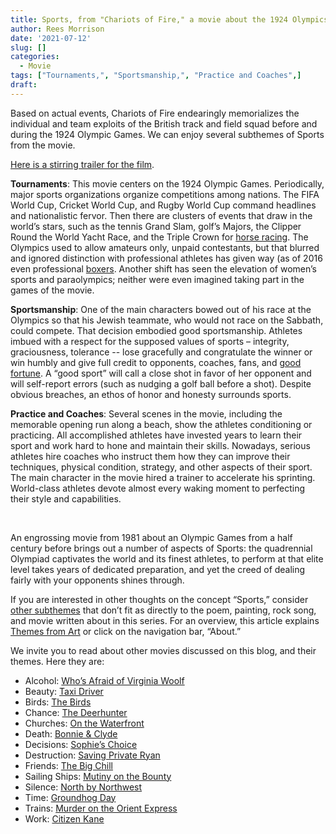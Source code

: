 ```yaml
---
title: Sports, from "Chariots of Fire," a movie about the 1924 Olympics
author: Rees Morrison
date: '2021-07-12'
slug: []
categories:
  - Movie
tags: ["Tournaments,", "Sportsmanship,", "Practice and Coaches",]
draft: 
---
```


Based on actual events, Chariots of Fire endearingly memorializes the individual and team exploits of the British track and field squad before and during the 1924 Olympic Games.  We can enjoy several subthemes of Sports from the movie.

<!--more-->

[Here is a stirring trailer for the film](https://www.youtube.com/watch?v=CSav51fVlKU).

 **Tournaments**:   This movie centers on the 1924 Olympic Games.  Periodically, major sports organizations organize competitions among nations.  The FIFA World Cup, Cricket World Cup, and Rugby World Cup command headlines and nationalistic fervor.  Then there are clusters of events that draw in the world’s stars, such as the tennis Grand Slam, golf’s Majors, the Clipper Round the World Yacht Race, and the Triple Crown for [horse racing](https://themesfromart.com/post/2021-07-12-sports-from-racers-before-the-stands-a-painting-by-edgar-degas/sportsdegas/). The Olympics used to allow amateurs only, unpaid contestants, but that blurred and ignored distinction with professional athletes has given way (as of 2016 even professional [boxers](https://themesfromart.com/post/2021-07-12-sports-from-the-boxer-a-song-by-simon-garfunkel/sportsboxer/).  Another shift has seen the elevation of women’s sports and paraolympics; neither were even imagined taking part in the games of the movie.

**Sportsmanship**:  One of the main characters bowed out of his race at the Olympics so that his Jewish teammate, who would not race on the Sabbath, could compete. That decision embodied good sportsmanship.  Athletes imbued with a respect for the supposed values of sports – integrity, graciousness, tolerance -- lose gracefully and congratulate the winner or win humbly and give full credit to opponents, coaches, fans, and [good fortune](https://themesfromart.com/post/2021-07-12-sports-from-to-an-athlete-dying-young-by-a-e-housman/sportsathlete/).  A “good sport” will call a close shot in favor of her opponent and will self-report errors (such as nudging a golf ball before a shot).  Despite obvious breaches, an ethos of honor and honesty surrounds sports.

**Practice and Coaches**: Several scenes in the movie, including the memorable opening run along a beach, show the athletes conditioning or practicing.  All accomplished athletes have invested years to learn their sport and work hard to hone and maintain their skills.  Nowadays, serious athletes hire coaches who instruct them how they can improve their techniques, physical condition, strategy, and other aspects of their sport.  The main character in the movie hired a trainer to accelerate his sprinting.  World-class athletes devote almost every waking moment to perfecting their style and capabilities.

&nbsp;

An engrossing movie from 1981 about an Olympic Games from a half century before brings out a number of aspects of Sports: the quadrennial Olympiad captivates the world and its finest athletes, to perform at that elite level takes years of dedicated preparation, and yet the creed of dealing fairly with your opponents shines through.


If you are interested in other thoughts on the concept “Sports,” consider [other subthemes](https://themesfromart.com/post/2021-07-12-sports-additional-subthemes/sportsaddl/) that don’t fit as directly to the poem, painting, rock song, and movie written about in this series.  For an overview, this article explains [Themes from Art](http://bit.ly/3sRXopI) or click on the navigation bar, “About.”

We invite you to read about other movies discussed on this blog, and their themes.  Here they are: 

* Alcohol: [Who’s Afraid of Virginia Woolf](https://themesfromart.com/post/2021-02-03-alcohol-woolf-nichols/alcoholwoolfnichols/)
* Beauty: [Taxi Driver](https://themesfromart.com/post/2021-04-21-beauty-taxi-driver-a-movie-with-robert-de-niro-and-cybill-shepherd/beautytaxi/)
* Birds: [The Birds](https://themesfromart.com/post/2021-06-07-birds-the-birds-a-movie-directed-by-alfred-hitchcock/birdsthebirds/)
* Chance: [The Deerhunter](https://themesfromart.com/post/2021-03-14-chancewinner/chancewinner/)
* Churches: [On the Waterfront](https://themesfromart.com/post/2021-05-21-churches-from-on-the-waterfront-a-movie-with-marlon-brando/churcheswaterfront/)
* Death: [Bonnie & Clyde](https://themesfromart.com/post/2021-05-03-death-from-bonnie-clyde-a-movie-starring-warren-beatty-and-faye-dunaway/deathbonnie/)
* Decisions: [Sophie’s Choice](https://themesfromart.com/post/2021-02-08-decisions-sophie-s-choice-with-meryl-streep/decisionssophies/)
* Destruction: [Saving Private Ryan](https://themesfromart.com/post/2021-02-18-destruction-saving-private-ryan-a-movie-by-steven-spielberg/destructionsaving/)
* Friends: [The Big Chill](https://themesfromart.com/post/2021-06-20-friends-the-big-chill-a-movied-directed-by-lawrence-kasdan/friendschill/)
* Sailing Ships: [Mutiny on the Bounty](https://themesfromart.com/post/2021-06-26-sailing-ships-mutiny-on-the-bounty-a-movie-with/sailingshipsmutiny/)
* Silence: [North by Northwest](https://themesfromart.com/post/silencenorthwest/)
* Time: [Groundhog Day](https://themesfromart.com/post/2021-03-08-time-from-groundhog-day-starring-bill-murray/timegroundhog/)
* Trains: [Murder on the Orient Express](https://themesfromart.com/post/2021-05-10-trains-from-murder-on-the-orient-express-a-movie-directed-by-sidney-lumet/trainsorient/)   
* Work: [Citizen Kane](https://themesfromart.com/post/2021-02-26-workkane/workkane/)